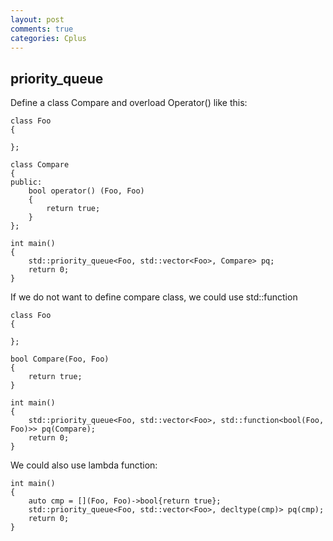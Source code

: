 ```yaml
---
layout: post
comments: true
categories: Cplus
---
```

## priority_queue
Define a class Compare and overload Operator() like this:

    class Foo
    {

    };

    class Compare
    {
    public:
        bool operator() (Foo, Foo)
        {
            return true;
        }
    };

    int main()
    {
        std::priority_queue<Foo, std::vector<Foo>, Compare> pq;
        return 0;
    }

If we do not want to define compare class, we could use std::function

    class Foo
    {

    };

    bool Compare(Foo, Foo)
    {
        return true;
    }

    int main()
    {
        std::priority_queue<Foo, std::vector<Foo>, std::function<bool(Foo, Foo)>> pq(Compare);
        return 0;
    }
    
We could also use lambda function:

    int main()
    {
        auto cmp = [](Foo, Foo)->bool{return true};
        std::priority_queue<Foo, std::vector<Foo>, decltype(cmp)> pq(cmp);
        return 0;
    }
